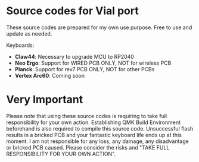 # Source codes for Vial port

These source codes are prepared for my own use purpose. Free to use and update as needed.

Keyboards:

* **Claw44**: Necessary to upgrade MCU to RP2040
* **Neo Ergo**: Support for WIRED PCB ONLY, NOT for wireless PCB
* **Planck**: Support for rev7 PCB ONLY, NOT for other PCBs
* **Vertex Arc60**: Coming soon

# Very Important

Please note that using these source codes is requiring to take full responsibility for your own action. Establishing QMK Build Environment beforehand is also required to compile this source code.
Unsuccessful flash results in a bricked PCB and your fantastic keyboard life ends up at this moment.
I am not responsible for any loss, any damage, any disadvantage or bricked PCB caused. Please consider the risks and "TAKE FULL RESPONSIBILITY FOR YOUR OWN ACTION".
